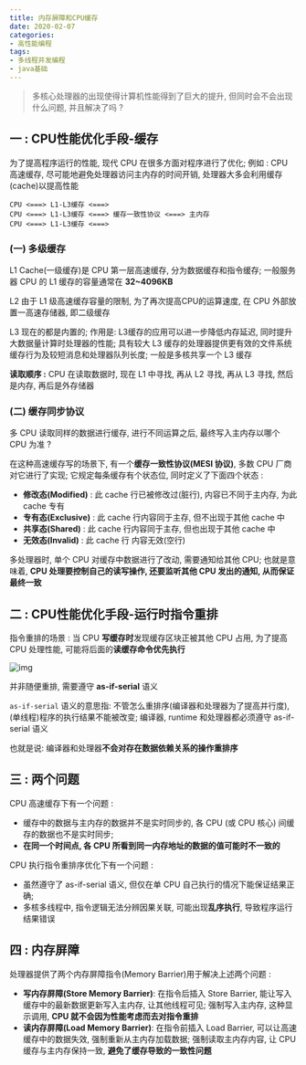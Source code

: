 ```yaml
---
title: 内存屏障和CPU缓存
date: 2020-02-07
categories:
- 高性能编程
tags: 
- 多线程并发编程
- java基础
---
```








> 多核心处理器的出现使得计算机性能得到了巨大的提升, 但同时会不会出现什么问题, 并且解决了吗 ?

## 一 : CPU性能优化手段-缓存

为了提高程序运行的性能, 现代 CPU 在很多方面对程序进行了优化; 例如 : CPU 高速缓存, 尽可能地避免处理器访问主内存的时间开销, 处理器大多会利用缓存(cache)以提高性能

```
CPU <===> L1-L3缓存 <===>
CPU <===> L1-L3缓存 <===> 缓存一致性协议 <===> 主内存
CPU <===> L1-L3缓存 <===>
```

### (一) 多级缓存

L1 Cache(一级缓存)是 CPU 第一层高速缓存, 分为数据缓存和指令缓存; 一般服务器 CPU 的 L1 缓存的容量通常在 **32~4096KB**

L2 由于 L1 级高速缓存容量的限制, 为了再次提高CPU的运算速度, 在 CPU 外部放置一高速存储器, 即二级缓存

L3 现在的都是内置的; 作用是: L3缓存的应用可以进一步降低内存延迟, 同时提升大数据量计算时处理器的性能; 具有较大 L3 缓存的处理器提供更有效的文件系统缓存行为及较短消息和处理器队列长度; 一般是多核共享一个 L3 缓存

**读取顺序 :** CPU 在读取数据时, 现在 L1 中寻找, 再从 L2 寻找, 再从 L3 寻找, 然后是内存, 再后是外存储器

### (二) 缓存同步协议

多 CPU 读取同样的数据进行缓存, 进行不同运算之后, 最终写入主内存以哪个 CPU 为准 ?

在这种高速缓存写的场景下, 有一个**缓存一致性协议(MESI 协议)**, 多数 CPU 厂商对它进行了实现; 它规定每条缓存有个状态位, 同时定义了下面四个状态 :

- **修改态(Modified)** : 此 cache 行已被修改过(脏行), 内容已不同于主内存, 为此 cache 专有
- **专有态(Exclusive)** : 此 cache 行内容同于主存, 但不出现于其他 cache 中
- **共享态(Shared)** : 此 cache 行内容同于主存, 但也出现于其他 cache 中
- **无效态(Invalid)** : 此 cache 行 内容无效(空行)

多处理器时, 单个 CPU 对缓存中数据进行了改动, 需要通知给其他 CPU; 也就是意味着, **CPU 处理要控制自己的读写操作, 还要监听其他 CPU 发出的通知, 从而保证最终一致**


## 二 : CPU性能优化手段-运行时指令重排

指令重排的场景 : 当 CPU **写缓存时**发现缓存区块正被其他 CPU 占用, 为了提高 CPU 处理性能, 可能将后面的**读缓存命令优先执行**

![img](https://gcore.jsdelivr.net/gh/info4z/blog_images@main/images/5318eb3a-ae93-4f4f-b1db-00941621e698-8352070.jpg)

并非随便重排, 需要遵守 **as-if-serial** 语义

`as-if-serial` 语义的意思指: 不管怎么重排序(编译器和处理器为了提高并行度), (单线程)程序的执行结果不能被改变; 编译器, runtime 和处理器都必须遵守 as-if-serial 语义

也就是说: 编译器和处理器**不会对存在数据依赖关系的操作重排序**

## 三 : 两个问题

CPU 高速缓存下有一个问题 :
- 缓存中的数据与主内存的数据并不是实时同步的, 各 CPU (或 CPU 核心) 间缓存的数据也不是实时同步;
- **在同一个时间点, 各 CPU 所看到同一内存地址的数据的值可能时不一致的**

CPU 执行指令重排序优化下有一个问题 :
- 虽然遵守了 as-if-serial 语义, 但仅在单 CPU 自己执行的情况下能保证结果正确;
- 多核多线程中, 指令逻辑无法分辨因果关联, 可能出现**乱序执行**, 导致程序运行结果错误

## 四 : 内存屏障

处理器提供了两个内存屏障指令(Memory Barrier)用于解决上述两个问题 : 

- **写内存屏障(Store Memory Barrier)**: 在指令后插入 Store Barrier, 能让写入缓存中的最新数据更新写入主内存, 让其他线程可见; 强制写入主内存, 这种显示调用, **CPU 就不会因为性能考虑而去对指令重排**
- **读内存屏障(Load Memory Barrier)**: 在指令前插入 Load Barrier, 可以让高速缓存中的数据失效, 强制重新从主内存加载数据; 强制读取主内存内容, 让 CPU 缓存与主内存保持一致, **避免了缓存导致的一致性问题**